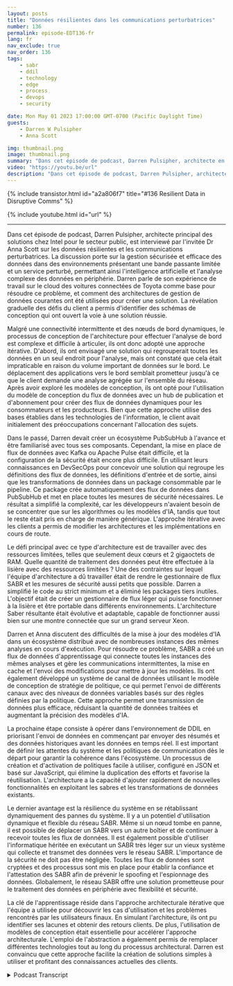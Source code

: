 ```yaml
---
layout: posts
title: "Données résilientes dans les communications perturbatrices"
number: 136
permalink: episode-EDT136-fr
lang: fr
nav_exclude: true
nav_order: 136
tags:
    - sabr
    - ddil
    - technology
    - edge
    - process
    - devops
    - security

date: Mon May 01 2023 17:00:00 GMT-0700 (Pacific Daylight Time)
guests:
    - Darren W Pulsipher
    - Anna Scott

img: thumbnail.png
image: thumbnail.png
summary: "Dans cet épisode de podcast, Darren Pulsipher, architecte en chef de solutions d'Intel pour le secteur public, est interviewé par la présentatrice invitée, le Dr Anna Scott, sur les données résilientes avec les communications perturbatrices."
video: "https://youtu.be/url"
description: "Dans cet épisode de podcast, Darren Pulsipher, architecte en chef de solutions d'Intel pour le secteur public, est interviewé par la présentatrice invitée, le Dr Anna Scott, sur les données résilientes avec les communications perturbatrices."
---
```


<div>
{% include transistor.html id="a2a806f7" title="#136 Resilient Data in Disruptive Comms" %}

{% include youtube.html id="url" %}
</div>

---

Dans cet épisode de podcast, Darren Pulsipher, architecte principal des solutions chez Intel pour le secteur public, est interviewé par l'invitée Dr Anna Scott sur les données résilientes et les communications perturbatrices. La discussion porte sur la gestion sécurisée et efficace des données dans des environnements présentant une bande passante limitée et un service perturbé, permettant ainsi l'intelligence artificielle et l'analyse complexe des données en périphérie. Darren parle de son expérience de travail sur le cloud des voitures connectées de Toyota comme base pour résoudre ce problème, et comment des architectures de gestion de données courantes ont été utilisées pour créer une solution. La révélation graduelle des défis du client a permis d'identifier des schémas de conception qui ont ouvert la voie à une solution réussie.

Malgré une connectivité intermittente et des nœuds de bord dynamiques, le processus de conception de l'architecture pour effectuer l'analyse de bord est complexe et difficile à articuler, ils ont donc adopté une approche itérative. D'abord, ils ont envisagé une solution qui regrouperait toutes les données en un seul endroit pour l'analyse, mais ont constaté que cela était impraticable en raison du volume important de données sur le bord. Le déplacement des applications vers le bord semblait prometteur jusqu'à ce que le client demande une analyse agrégée sur l'ensemble du réseau. Après avoir exploré les modèles de conception, ils ont opté pour l'utilisation du modèle de conception du flux de données avec un hub de publication et d'abonnement pour créer des flux de données dynamiques pour les consommateurs et les producteurs. Bien que cette approche utilise des bases établies dans les technologies de l'information, le client avait initialement des préoccupations concernant l'allocation des sujets.

Dans le passé, Darren devait créer un écosystème PubSubHub à l'avance et être familiarisé avec tous ses composants. Cependant, la mise en place de flux de données avec Kafka ou Apache Pulse était difficile, et la configuration de la sécurité était encore plus difficile. En utilisant leurs connaissances en DevSecOps pour concevoir une solution qui regroupe les définitions des flux de données, les définitions d'entrée et de sortie, ainsi que les transformations de données dans un package consommable par le pipeline. Ce package crée automatiquement des flux de données dans PubSubHub et met en place toutes les mesures de sécurité nécessaires. Le résultat a simplifié la complexité, car les développeurs n'avaient besoin de se concentrer que sur les algorithmes ou les modèles d'IA, tandis que tout le reste était pris en charge de manière générique. L'approche itérative avec les clients a permis de modifier les architectures et les implémentations en cours de route.

Le défi principal avec ce type d'architecture est de travailler avec des ressources limitées, telles que seulement deux cœurs et 2 gigaoctets de RAM. Quelle quantité de traitement des données peut être effectuée à la lisière avec des ressources limitées ? Une des contraintes sur lequel l'équipe d'architecture a dû travailler était de rendre le gestionnaire de flux SABR et les mesures de sécurité aussi petits que possible. Darren a simplifié le code au strict minimum et a éliminé les packages tiers inutiles. L'objectif était de créer un gestionnaire de flux léger qui puisse fonctionner à la lisière et être portable dans différents environnements. L'architecture Saber résultante était évolutive et adaptable, capable de fonctionner aussi bien sur une montre connectée que sur un grand serveur Xeon.

Darren et Anna discutent des difficultés de la mise à jour des modèles d'IA dans un écosystème distribué avec de nombreuses instances des mêmes analyses en cours d'exécution. Pour résoudre ce problème, SABR a créé un flux de données d'apprentissage qui connecte toutes les instances des mêmes analyses et gère les communications intermittentes, la mise en cache et l'envoi des modifications pour mettre à jour les modèles. Ils ont également développé un système de canal de données utilisant le modèle de conception de stratégie de politique, ce qui permet l'envoi de différents canaux avec des niveaux de données variables basés sur des règles définies par la politique. Cette approche permet une transmission de données plus efficace, réduisant la quantité de données traitées et augmentant la précision des modèles d'IA.

La prochaine étape consiste à opérer dans l'environnement de DDIL en priorisant l'envoi de données en commençant par envoyer des résumés et des données historiques avant les données en temps réel. Il est important de définir les attentes du système et les politiques de communication dès le départ pour garantir la cohérence dans l'écosystème. Un processus de création et d'activation de politiques facile à utiliser, configuré en JSON et basé sur JavaScript, qui élimine la duplication des efforts et favorise la réutilisation. L'architecture a la capacité d'ajouter rapidement de nouvelles fonctionnalités en exploitant les sabres et les transformations de données existants.

Le dernier avantage est la résilience du système en se rétablissant dynamiquement des pannes du système. Il y a un potentiel d'utilisation dynamique et flexible du réseau SABR. Même si un nœud tombe en panne, il est possible de déplacer un SABR vers un autre boîtier et de continuer à recevoir toutes les flux de données. Il est également possible d'utiliser l'informatique héritée en exécutant un SABR très léger sur un vieux système qui collecte et transmet des données vers le réseau SABR. L'importance de la sécurité ne doit pas être négligée. Toutes les flux de données sont cryptées et des processus sont mis en place pour établir la confiance et l'attestation des SABR afin de prévenir le spoofing et l'espionnage des données. Globalement, le réseau SABR offre une solution prometteuse pour le traitement des données en périphérie avec flexibilité et sécurité.

La clé de l'apprentissage réside dans l'approche architecturale itérative que l'équipe a utilisée pour découvrir les cas d'utilisation et les problèmes rencontrés par les utilisateurs finaux. En simulant l'architecture, ils ont pu identifier ses lacunes et obtenir des retours clients. De plus, l'utilisation de modèles de conception était essentielle pour accélérer l'approche architecturale. L'emploi de l'abstraction a également permis de remplacer différentes technologies tout au long du processus architectural. Darren est convaincu que cette approche facilite la création de solutions simples à utiliser et profitant des connaissances actuelles des clients.



<details>
<summary> Podcast Transcript </summary>

<p></p>

</details>
